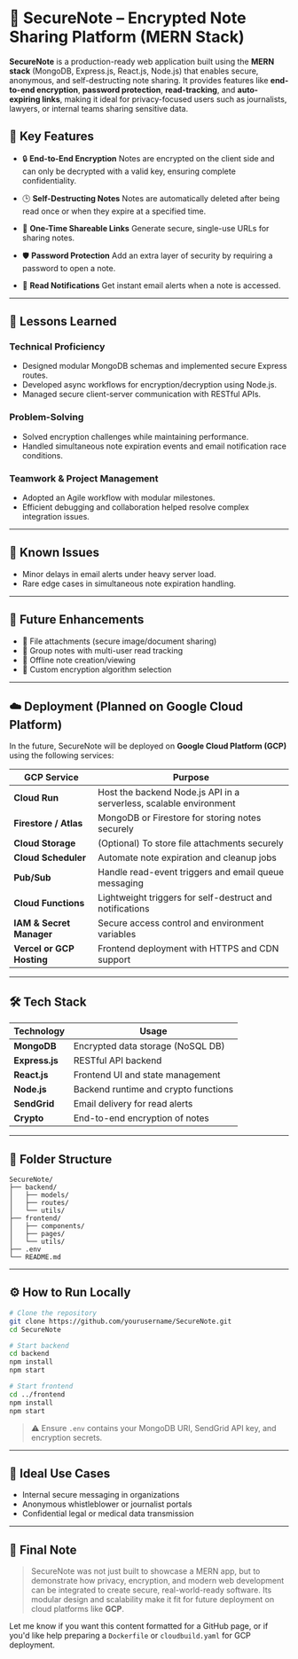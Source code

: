 # 🔐 SecureNote – Encrypted Note Sharing Platform (MERN Stack)

**SecureNote** is a production-ready web application built using the **MERN stack** (MongoDB, Express.js, React.js, Node.js) that enables secure, anonymous, and self-destructing note sharing. It provides features like **end-to-end encryption**, **password protection**, **read-tracking**, and **auto-expiring links**, making it ideal for privacy-focused users such as journalists, lawyers, or internal teams sharing sensitive data.

## 🚀 Key Features

* 🔒 **End-to-End Encryption**
  Notes are encrypted on the client side and can only be decrypted with a valid key, ensuring complete confidentiality.

* 🕒 **Self-Destructing Notes**
  Notes are automatically deleted after being read once or when they expire at a specified time.

* 🔗 **One-Time Shareable Links**
  Generate secure, single-use URLs for sharing notes.

* 🛡️ **Password Protection**
  Add an extra layer of security by requiring a password to open a note.

* 📩 **Read Notifications**
  Get instant email alerts when a note is accessed.

---
## 🧠 Lessons Learned

### Technical Proficiency

* Designed modular MongoDB schemas and implemented secure Express routes.
* Developed async workflows for encryption/decryption using Node.js.
* Managed secure client-server communication with RESTful APIs.

### Problem-Solving

* Solved encryption challenges while maintaining performance.
* Handled simultaneous note expiration events and email notification race conditions.

### Teamwork & Project Management

* Adopted an Agile workflow with modular milestones.
* Efficient debugging and collaboration helped resolve complex integration issues.

---
## 🐞 Known Issues

* Minor delays in email alerts under heavy server load.
* Rare edge cases in simultaneous note expiration handling.

---
## 🔮 Future Enhancements

* 📎 File attachments (secure image/document sharing)
* 👥 Group notes with multi-user read tracking
* 📶 Offline note creation/viewing
* 🔐 Custom encryption algorithm selection

---
## ☁️ Deployment (Planned on Google Cloud Platform)

In the future, SecureNote will be deployed on **Google Cloud Platform (GCP)** using the following services:

| GCP Service               | Purpose                                                            |
| ------------------------- | ------------------------------------------------------------------ |
| **Cloud Run**             | Host the backend Node.js API in a serverless, scalable environment |
| **Firestore / Atlas**     | MongoDB or Firestore for storing notes securely                    |
| **Cloud Storage**         | (Optional) To store file attachments securely                      |
| **Cloud Scheduler**       | Automate note expiration and cleanup jobs                          |
| **Pub/Sub**               | Handle read-event triggers and email queue messaging               |
| **Cloud Functions**       | Lightweight triggers for self-destruct and notifications           |
| **IAM & Secret Manager**  | Secure access control and environment variables                    |
| **Vercel or GCP Hosting** | Frontend deployment with HTTPS and CDN support                     |

---

## 🛠 Tech Stack

| Technology     | Usage                                |
| -------------- | ------------------------------------ |
| **MongoDB**    | Encrypted data storage (NoSQL DB)    |
| **Express.js** | RESTful API backend                  |
| **React.js**   | Frontend UI and state management     |
| **Node.js**    | Backend runtime and crypto functions |
| **SendGrid**   | Email delivery for read alerts       |
| **Crypto**     | End-to-end encryption of notes       |

---

## 📂 Folder Structure

```
SecureNote/
├── backend/
│   ├── models/
│   ├── routes/
│   └── utils/
├── frontend/
│   ├── components/
│   ├── pages/
│   └── utils/
├── .env
└── README.md
```

---

## ⚙️ How to Run Locally

```bash
# Clone the repository
git clone https://github.com/yourusername/SecureNote.git
cd SecureNote

# Start backend
cd backend
npm install
npm start

# Start frontend
cd ../frontend
npm install
npm start
```

> ⚠️ Ensure `.env` contains your MongoDB URI, SendGrid API key, and encryption secrets.

---
## 💼 Ideal Use Cases

* Internal secure messaging in organizations
* Anonymous whistleblower or journalist portals
* Confidential legal or medical data transmission

---

## 📣 Final Note

> SecureNote was not just built to showcase a MERN app, but to demonstrate how privacy, encryption, and modern web development can be integrated to create secure, real-world-ready software. Its modular design and scalability make it fit for future deployment on cloud platforms like **GCP**.


Let me know if you want this content formatted for a GitHub page, or if you'd like help preparing a `Dockerfile` or `cloudbuild.yaml` for GCP deployment.
